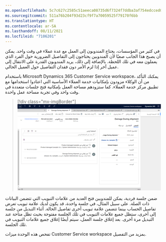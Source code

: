 ```yaml
---
ms.openlocfilehash: 5c7c627c2585c51aeeca08735d6f7324f7ddba3af754edcced0bebbd35fdce0a
ms.sourcegitcommit: 511a76b204f93d23cf9f7a70059525f79170f6bb
ms.translationtype: HT
ms.contentlocale: ar-SA
ms.lasthandoff: 08/11/2021
ms.locfileid: "7106201"
---
```

في كثير من المؤسسات، يحتاج المندوبون إلى العمل مع عدة عملاء في وقت واحد. يمكن أن يصبح هذا الجانب صعبًا لأن المندوبين يحتاجون إلى التفاصيل الضرورية حول الفرد الذي يعملون معه في تلك اللحظة. بالإضافة إلى ذلك، يريد المندوبون القدرة على الانتقال إلى عميل آخر إذا لزم الأمر دون فقدان التفاصيل حول العميل الحالي.

باستخدام Microsoft Dynamics 365 Customer Service workspace، يمكنك التأكد من أن الوكلاء مزودون بإمكانيات خدمة العملاء الأساسية التي اعتادوا استخدامها مع تطبيق مركز خدمة العملاء. كما ستزودهم مساحة العمل بإمكانية فتح جلسات متعددة في وقت واحد وفي تجربة مساحة عمل واحدة.

> [!div class="mx-imgBorder"]
> [![لقطة شاشة لبيئة وضع الحماية لـ Customer Service workspace.](../media/sandbox.png)](../media/sandbox.png#lightbox)

ضمن جلسة فردية، يمكن للمندوبين فتح العديد من علامات التبويب التي تتضمن البيانات ذات الصلة. على سبيل المثال، في جلسة واحدة، قد يكون لديك علامة تبويب تعرض تفاصيل الحساب بينما تتضمن علامة تبويب أخرى تفاصيل الحالة. أثناء التبديل من جلسة إلى أخرى، ستظل جميع علامات التبويب في تلك الجلسة مفتوحة بحيث تظل متاحة عند التبديل مرة أخرى. بعد إغلاق جلسة العمل، سيتم أيضًا إغلاق جميع علامات التبويب في تلك الجلسة.

تفحص هذه الوحدة ميزات Customer Service workspace بمزيد من التفصيل.
